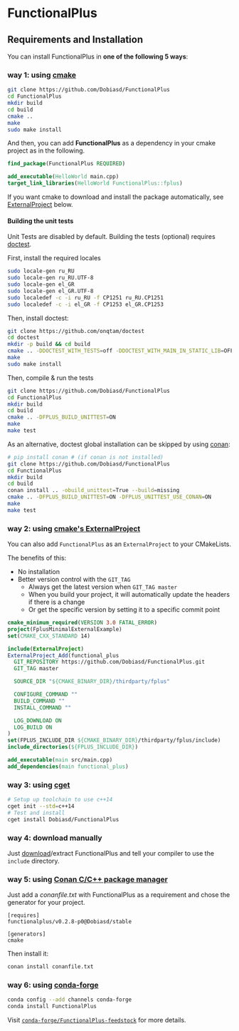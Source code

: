 FunctionalPlus
==============

Requirements and Installation
-----------------------------

You can install FunctionalPlus in **one of the following 5 ways**:


### way 1: using [cmake](https://cmake.org/)

```bash
git clone https://github.com/Dobiasd/FunctionalPlus
cd FunctionalPlus
mkdir build
cd build
cmake ..
make
sudo make install
```

And then, you can add **FunctionalPlus** as a dependency in your cmake project as in the following.

```cmake
find_package(FunctionalPlus REQUIRED)

add_executable(HelloWorld main.cpp)
target_link_libraries(HelloWorld FunctionalPlus::fplus)
```

If you want cmake to download and install the package automatically,
see [ExternalProject](#way-2-using-cmakes-externalproject) below.

#### Building the unit tests

Unit Tests are disabled by default. Building the tests (optional) requires [doctest](https://github.com/onqtam/doctest).

First, install the required locales
````bash
sudo locale-gen ru_RU
sudo locale-gen ru_RU.UTF-8
sudo locale-gen el_GR
sudo locale-gen el_GR.UTF-8
sudo localedef -c -i ru_RU -f CP1251 ru_RU.CP1251
sudo localedef -c -i el_GR -f CP1253 el_GR.CP1253
````

Then, install doctest:
```bash
git clone https://github.com/onqtam/doctest
cd doctest
mkdir -p build && cd build
cmake .. -DDOCTEST_WITH_TESTS=off -DDOCTEST_WITH_MAIN_IN_STATIC_LIB=OFF
make
sudo make install
```

Then, compile & run the tests
````bash
git clone https://github.com/Dobiasd/FunctionalPlus
cd FunctionalPlus
mkdir build
cd build
cmake .. -DFPLUS_BUILD_UNITTEST=ON
make
make test
````

As an alternative, doctest global installation can be skipped by using [conan](https://conan.io):

````bash
# pip install conan # (if conan is not installed)
git clone https://github.com/Dobiasd/FunctionalPlus
cd FunctionalPlus
mkdir build
cd build
conan install .. -obuild_unittest=True --build=missing
cmake .. -DFPLUS_BUILD_UNITTEST=ON -DFPLUS_UNITTEST_USE_CONAN=ON
make
make test
````


### way 2: using [cmake's ExternalProject](https://cmake.org/cmake/help/v3.0/module/ExternalProject.html)

You can also add `FunctionalPlus` as an `ExternalProject` to your CMakeLists.

The benefits of this:

- No installation
- Better version control with the `GIT_TAG`
  - Always get the latest version when `GIT_TAG master`
  - When you build your project, it will automatically update the headers if there is a change
  - Or get the specific version by setting it to a specific commit point


```cmake
cmake_minimum_required(VERSION 3.0 FATAL_ERROR)
project(FplusMinimalExternalExample)
set(CMAKE_CXX_STANDARD 14)

include(ExternalProject)
ExternalProject_Add(functional_plus
  GIT_REPOSITORY https://github.com/Dobiasd/FunctionalPlus.git
  GIT_TAG master

  SOURCE_DIR "${CMAKE_BINARY_DIR}/thirdparty/fplus"

  CONFIGURE_COMMAND ""
  BUILD_COMMAND ""
  INSTALL_COMMAND ""

  LOG_DOWNLOAD ON
  LOG_BUILD ON
)
set(FPLUS_INCLUDE_DIR ${CMAKE_BINARY_DIR}/thirdparty/fplus/include)
include_directories(${FPLUS_INCLUDE_DIR})

add_executable(main src/main.cpp)
add_dependencies(main functional_plus)
```


### way 3: using [cget](https://github.com/pfultz2/cget/)

```bash
# Setup up toolchain to use c++14
cget init --std=c++14
# Test and install
cget install Dobiasd/FunctionalPlus
```


### way 4: download manually

Just [download](https://github.com/Dobiasd/FunctionalPlus/archive/master.zip)/extract FunctionalPlus and tell your compiler to use the `include` directory.


### way 5: using [Conan C/C++ package manager](https://conan.io)

Just add a *conanfile.txt* with FunctionalPlus as a requirement and chose the generator for your project.

```
[requires]
functionalplus/v0.2.8-p0@Dobiasd/stable

[generators]
cmake
```

Then install it:

```bash
conan install conanfile.txt
```


### way 6: using [conda-forge](https://conda-forge.org/)

```bash
conda config --add channels conda-forge
conda install FunctionalPlus
```

Visit [`conda-forge/FunctionalPlus-feedstock`](https://github.com/conda-forge/FunctionalPlus-feedstock) for more details.
